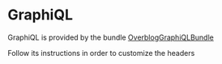 GraphiQL
========

GraphiQL is provided by the bundle [OverblogGraphiQLBundle](https://github.com/overblog/GraphiQLBundle)

Follow its instructions in order to customize the headers
